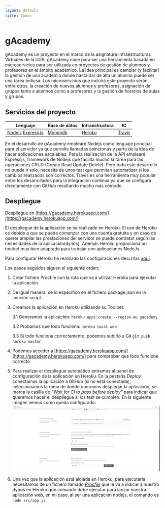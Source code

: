 ```yaml
---
layout: default
title: Index
---
```

# gAcademy

gAcademy es un proyecto en el marco de la asignatura Infraestructuras Virtuales de la UGR. gAcademy nace para ser una herramienta basada en microservicios para ser utilizada en proyectos de gestión de alumnos y profesores en el ámbito académico.
La idea principal es cambiar (y facilitar) la gestión de una academia donde hasta dar de alta un alumno puede ser una tarea tediosa. Los microservicios que incluirá este proyecto serán, entre otros, la creación de nuevos alumnos y profesores, asignación de grupos tanto a alumnos como a profesores y la gestión de horarios de aulas y grupos.


## Servicios del proyecto

| Lenguaje | Base de datos | Infraestructura | IC |
| -------- | ------------- | --------------- | -- |
| [Nodejs](https://nodejs.org/en/)  [Express.js](https://expressjs.com/)|[Mongodb](https://www.mongodb.com/es) | [Heroku](https://www.heroku.com/) | [Travis](https://travis-ci.org/) |

En el desarrollo de gAcademy emplearé Nodejs como lenguaje principal para el servidor ya que permite llamadas asíncronas y parte de la idea de hacer aplicaciones escalables. Para la realización de la API emplearé Expressjs, framework de Nodejs que facilita mucho la tarea para las operaciones CRUD (Create Read Update Delete). Pero todo este desarrollo no puede ir solo, necesita de unos test que permitan automatizar si los cambios realizados son correctos. Travis es una herramienta muy popular entre los desarrollados para la integración continua ya que se configura directamente con GitHub resultando mucho más cómodo.  

## Despliegue

Despliegue en [https://gacademy.herokuapp.com/](https://gacademy.herokuapp.com/)

El despliegue de la aplicación se ha realizado en Heroku. El uso de Heroku es debido a que se puede comenzar con una cuenta gratuita y en caso de querer ampliar las prestaciones
del servidor se puede contratar según las necesidades de la aplicación(dynos). Además Heroku proporciona un toolbet muy bien adaptado para trabajar con aplicaciones NodeJs.

Para configurar Heroku he realizado las configuraciones descritas [aquí](https://devcenter.heroku.com/articles/getting-started-with-nodejs#set-up).

Los pasos seguidos siguen el siguiente orden:
1. Crear fichero Procfile con la ruta que va a utilizar Heroku para ejecutar la aplicación.
2. De igual manera, se lo especifico en el fichero package.json en la sección script.
3. Creamos la aplicación en Heroku utilizando su Toolbet:

	3.1 Generamos la aplicación: ```heroku apps:create --region eu gacademy```

	3.2 Probamos que todo funciona: ```heroku local web```

	3.3 Si todo funciona correctamente, podemos subirlo a Git ```git push heroku master```
4. Podemos acceder a [https://gacademy.herokuapp.com/](https://gacademy.herokuapp.com/) para comprobar que todo funcione correcto.

5. Para realizar el despliegue automático entramos al panel de configuración de la aplicación en Heroku. En la pestaña _Deploy_ conectamos la aplicación a GitHub (si no está conectada), seleccionamos la rama de donde queremos desplegar la aplicación, se marca la casilla de _"Wait for CI to pass before deploy"_ para indicar que queremos hacer el despliegue si los test se cumplen. En la siguiente imagen vemos como queda configurado: ![Despliegue automático en Heroku](despliegue.png)

6. Una vez que la aplicación está alojada en Heroku, para ejecutarla necesitamos de un fichero llamado [_Procfile_](https://github.com/pavocejudo/ProyectoIV/blob/master/Procfile) que le va a indicar a nuestro dynos en Heroku que comando debe ejecutar para lanzar nuestra aplicación web, en mi caso, al ser una aplicación nodejs, el comando es ```node src/app.js```.
